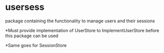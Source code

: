# usersess
package containing the functionality to manage users and their sessions

*Must provide implementation of UserStore to ImplementUserStore before this package can
be used

*Same goes for SessionStore